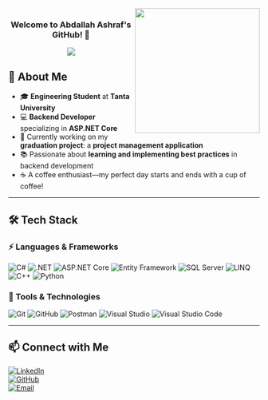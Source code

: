 <img width="250" align="right" src="https://c.tenor.com/_DOBjnGspYAAAAAM/code-coding.gif">

<h3 align="center">
  Welcome to Abdallah Ashraf's GitHub! 👋
</h3>

<!-- Typing SVG -->
<p align="center">
  <a href="https://github.com/DenverCoder1/readme-typing-svg">
    <img src="https://readme-typing-svg.herokuapp.com/?lines=Backend%20Developer%20|%20ASP.NET%20Core%20Enthusiast;Always%20Learning%20New%20Technologies&font=Fira%20Code&center=true&width=600&height=50&color=007ACC&vCenter=true&size=22">
  </a>
</p>

## 🚀 About Me

- 🎓 **Engineering Student** at **Tanta University**  
- 💻 **Backend Developer** specializing in **ASP.NET Core**  
- 🔧 Currently working on my **graduation project**: a **project management application**  
- 📚 Passionate about **learning and implementing best practices** in backend development  
- ☕ A coffee enthusiast—my perfect day starts and ends with a cup of coffee!  

---

## 🛠 Tech Stack

### ⚡ Languages & Frameworks  
![C#](https://img.shields.io/badge/C%23-239120?style=for-the-badge&logo=c-sharp&logoColor=white)
![.NET](https://img.shields.io/badge/.NET-512BD4?style=for-the-badge&logo=dotnet&logoColor=white)
![ASP.NET Core](https://img.shields.io/badge/ASP.NET_Core-512BD4?style=for-the-badge&logo=dotnet&logoColor=white)
![Entity Framework](https://img.shields.io/badge/Entity%20Framework-512BD4?style=for-the-badge&logo=dotnet&logoColor=white)
![SQL Server](https://img.shields.io/badge/Microsoft%20SQL%20Server-CC2927?style=for-the-badge&logo=microsoft-sql-server&logoColor=white)
![LINQ](https://img.shields.io/badge/LINQ-512BD4?style=for-the-badge&logo=dotnet&logoColor=white)
![C++](https://img.shields.io/badge/C%2B%2B-00599C?style=for-the-badge&logo=c%2B%2B&logoColor=white)
![Python](https://img.shields.io/badge/Python-3776AB?style=for-the-badge&logo=python&logoColor=white)

### 🔧 Tools & Technologies  
![Git](https://img.shields.io/badge/-Git-05122A?style=flat&logo=git)
![GitHub](https://img.shields.io/badge/-GitHub-05122A?style=flat&logo=github)
![Postman](https://img.shields.io/badge/-Postman-05122A?style=flat&logo=postman&logoColor=FF6C37)
![Visual Studio](https://img.shields.io/badge/-Visual%20Studio-05122A?style=flat&logo=visual-studio&logoColor=5C2D91)
![Visual Studio Code](https://img.shields.io/badge/-VS%20Code-05122A?style=flat&logo=visual-studio-code&logoColor=007ACC)

---

## 📫 Connect with Me  

[![LinkedIn](https://img.shields.io/badge/-LinkedIn-0077B5?style=flat&logo=linkedin&logoColor=white)](https://www.linkedin.com/in/abdallah-youssri-4a9b1a24a/)  
[![GitHub](https://img.shields.io/badge/-GitHub-181717?style=flat&logo=github&logoColor=white)](https://github.com/abdallahyoussriU3)  
[![Email](https://img.shields.io/badge/-Email-D14836?style=flat&logo=gmail&logoColor=white)](mailto:abdullahyoussri3435@gmail.com)  
